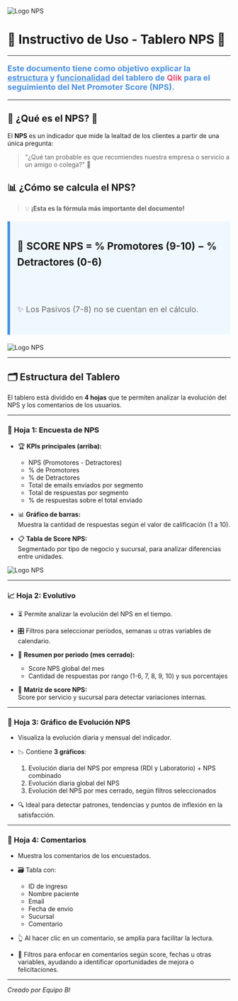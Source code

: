 ![Logo NPS](./img/logo_nps.png)

# 🎯 **Instructivo de Uso - Tablero NPS** 🚀

---

<p style="color:#4A90E2; font-weight:bold; font-size:18px;">
Este documento tiene como objetivo explicar la <u>estructura</u> y <u>funcionalidad</u> del tablero de <span style="color:#E94E77;">Qlik</span> para el seguimiento del <strong>Net Promoter Score (NPS)</strong>.
</p>

---

## 📌 ¿Qué es el NPS? 🤔

El **NPS** es un indicador que mide la lealtad de los clientes a partir de una única pregunta:

> "¿Qué tan probable es que recomiendes nuestra empresa o servicio a un amigo o colega?" 💬

## 📊 ¿Cómo se calcula el NPS?

> 💡 **¡Esta es la fórmula más importante del documento!**

<div style="background:#F0F8FF; padding:16px; border-left: 6px solid #4A90E2; margin:20px 0; font-size: 1.6em; line-height: 1.6em;">

🔷 **SCORE NPS = % Promotores (9-10) − % Detractores (0-6)**  
<br>  
<span style="color:#666666; font-size: 0.8em;">✨ Los Pasivos (7-8) no se cuentan en el cálculo.</span>

</div>

![Logo NPS](./img/NPS_MUÑE.png)

---

## 🗂️ Estructura del Tablero

El tablero está dividido en **4 hojas** que te permiten analizar la evolución del NPS y los comentarios de los usuarios.

---

### 📄 Hoja 1: Encuesta de NPS

- 🏆 **KPIs principales (arriba):**  
  - NPS (Promotores - Detractores)  
  - % de Promotores  
  - % de Detractores  
  - Total de emails enviados por segmento  
  - Total de respuestas por segmento  
  - % de respuestas sobre el total enviado

- 📊 **Gráfico de barras:**  
  Muestra la cantidad de respuestas según el valor de calificación (1 a 10).

- 📋 **Tabla de Score NPS:**  
  Segmentado por tipo de negocio y sucursal, para analizar diferencias entre unidades.

![Logo NPS](./img/NPS_HOJA1.png)

---

### 📈 Hoja 2: Evolutivo

- ⏳ Permite analizar la evolución del NPS en el tiempo.  
- 🎛️ Filtros para seleccionar períodos, semanas u otras variables de calendario.

- 📑 **Resumen por periodo (mes cerrado):**  
  - Score NPS global del mes  
  - Cantidad de respuestas por rango (1-6, 7, 8, 9, 10) y sus porcentajes

- 🔢 **Matriz de score NPS:**  
  Score por servicio y sucursal para detectar variaciones internas.

---

### 📅 Hoja 3: Gráfico de Evolución NPS

- Visualiza la evolución diaria y mensual del indicador.

- 📉 Contiene **3 gráficos**:  
  1. Evolución diaria del NPS por empresa (RDI y Laboratorio) + NPS combinado  
  2. Evolución diaria global del NPS  
  3. Evolución del NPS por mes cerrado, según filtros seleccionados

- 🔍 Ideal para detectar patrones, tendencias y puntos de inflexión en la satisfacción.

---

### 💬 Hoja 4: Comentarios

- Muestra los comentarios de los encuestados.

- 🗃️ Tabla con:  
  - ID de ingreso  
  - Nombre paciente
  - Email  
  - Fecha de envío  
  - Sucursal  
  - Comentario

- 👆 Al hacer clic en un comentario, se amplía para facilitar la lectura.

- 🧹 Filtros para enfocar en comentarios según score, fechas u otras variables, ayudando a identificar oportunidades de mejora o felicitaciones.



---

*Creado por Equipo BI*

